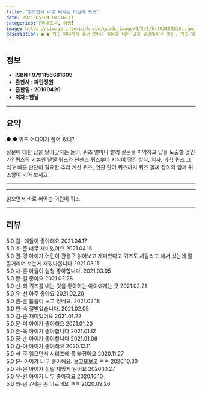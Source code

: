 ```yaml
---
title: "읽으면서 바로 써먹는 어린이 퀴즈"
date: 2021-05-04 04:16:11
categories: [국내도서, 아동]
image: https://bimage.interpark.com/goods_image/9/3/1/6/303809316s.jpg
description: ● ● 퀴즈 어디까지 풀어 봤니? 질문에 대한 답을 알아맞히는 놀이, 퀴즈 얼마나 빨리 질문을 파악하고 답을 도출할 것인가? 퀴즈의 기본인 낱말 퀴즈와 난센스 퀴즈부터 지식이 담긴 상식, 역사, 과학 퀴즈 그리고 빠른 판단이 필요한 추리 계산 퀴즈, 연관 단어 퀴즈까지 퀴즈 꼴찌
---
```


## **정보**

- **ISBN : 9791158681609**
- **출판사 : 파란정원**
- **출판일 : 20190420**
- **저자 : 한날**

------



## **요약**

●  ●  퀴즈 어디까지 풀어 봤니?

질문에 대한 답을 알아맞히는 놀이, 퀴즈
얼마나 빨리 질문을 파악하고 답을 도출할 것인가?
퀴즈의 기본인 낱말 퀴즈와 난센스 퀴즈부터
지식이 담긴 상식, 역사, 과학 퀴즈
그리고 빠른 판단이 필요한 추리 계산 퀴즈, 연관 단어 퀴즈까지
퀴즈 꼴찌 찹이와 함께 퀴즈왕이 되어 보세요.

------



------


읽으면서 바로 써먹는 어린이 퀴즈 

------


## **리뷰** 

5.0 김- 얘들이 좋아해요 2021.04.17 <br/>5.0 조-준 너무 재미있어요 2021.04.15 <br/>5.0 권-경 아이가 어린이 관용구 읽어보고 재미있다고 퀴즈도 사달라고 해서 샀는데 깔깔거리며 보는게 재밌나봅니다 2021.03.11 <br/>5.0 차-훈 아들이 엄청 좋아합니다. 2021.03.05 <br/>5.0 황-길 좋아요 2021.02.28 <br/>5.0 신-희 퀴즈를 내는 것을 좋아하는 아이에게는 굿 2021.02.21 <br/>5.0 유-선 아주 좋아요 2021.02.20 <br/>5.0 권-훈 틈틈이 보고 있네요. 2021.02.18 <br/>3.0 인-숙 잘받았습니다. 2021.02.05 <br/>5.0 김-준 재미있어요 2021.01.22 <br/>5.0 문-미 아이가 좋아해요 2021.01.20 <br/>5.0 손-욱 아이가 좋아합니다 2021.01.12 <br/>5.0 정-순 아이가 좋아합니다  2021.01.06 <br/>5.0 김-아 아이가 좋아해요 2020.12.11 <br/>5.0 석-주 읽으면서 시리즈에 푹 빠졌어요 2020.11.27 <br/>5.0 문- 아이가 너무 좋아해요. 보고또보고 ㅋㅋ 2020.10.30 <br/>5.0 서-은 아이가 정말 재밌게 읽어요 2020.10.27 <br/>5.0 유-환 아이가 너무 좋아햐요 2020.10.10 <br/>5.0 최-람 7세는 좀 이르네요 ㅋㅋ 2020.09.26 <br/>